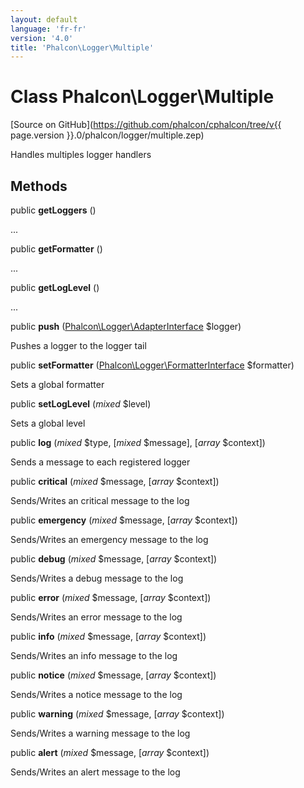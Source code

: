 ```yaml
---
layout: default
language: 'fr-fr'
version: '4.0'
title: 'Phalcon\Logger\Multiple'
---
```

# Class **Phalcon\Logger\Multiple**

[Source on GitHub](https://github.com/phalcon/cphalcon/tree/v{{ page.version }}.0/phalcon/logger/multiple.zep)

Handles multiples logger handlers

## Methods

public **getLoggers** ()

...

public **getFormatter** ()

...

public **getLogLevel** ()

...

public **push** ([Phalcon\Logger\AdapterInterface](Phalcon_Logger_AdapterInterface) $logger)

Pushes a logger to the logger tail

public **setFormatter** ([Phalcon\Logger\FormatterInterface](Phalcon_Logger_FormatterInterface) $formatter)

Sets a global formatter

public **setLogLevel** (*mixed* $level)

Sets a global level

public **log** (*mixed* $type, [*mixed* $message], [*array* $context])

Sends a message to each registered logger

public **critical** (*mixed* $message, [*array* $context])

Sends/Writes an critical message to the log

public **emergency** (*mixed* $message, [*array* $context])

Sends/Writes an emergency message to the log

public **debug** (*mixed* $message, [*array* $context])

Sends/Writes a debug message to the log

public **error** (*mixed* $message, [*array* $context])

Sends/Writes an error message to the log

public **info** (*mixed* $message, [*array* $context])

Sends/Writes an info message to the log

public **notice** (*mixed* $message, [*array* $context])

Sends/Writes a notice message to the log

public **warning** (*mixed* $message, [*array* $context])

Sends/Writes a warning message to the log

public **alert** (*mixed* $message, [*array* $context])

Sends/Writes an alert message to the log